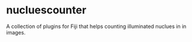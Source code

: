 # nucluescounter
A collection of plugins for Fiji that helps counting illuminated nuclues in in images.
